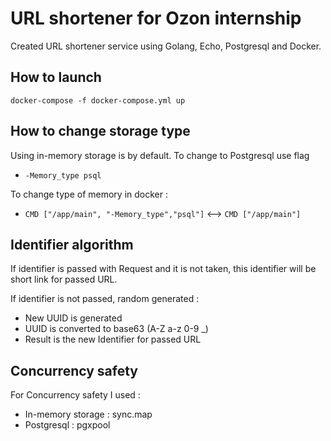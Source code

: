 # URL shortener for Ozon internship

Created URL shortener service using Golang, Echo, Postgresql and Docker.

## How to launch 

```docker-compose -f docker-compose.yml up```

## How to change storage type

Using in-memory storage is by default. To change to Postgresql use flag 
- ```-Memory_type psql ```

To change type of memory in docker : 
- ```CMD ["/app/main", "-Memory_type","psql"]``` <--> ```CMD ["/app/main"]```


## Identifier algorithm 

If identifier is passed with Request and it is not taken, this identifier will be short link for passed URL.

If identifier is not passed, random generated :

- New UUID is generated
- UUID is converted to base63 (A-Z a-z 0-9 _)
- Result is the new Identifier for passed URL

## Concurrency safety

For Concurrency safety I used :

- In-memory storage : sync.map
- Postgresql : pgxpool




